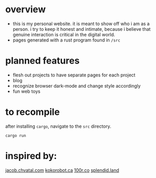 # overview
- this is my personal website. it is meant to show off who i am as a
  person. i try to keep it honest and intimate, because i believe that genuine
  interaction is critical in the digital world.
- pages generated with a rust program found in `/src` 

# planned features
- flesh out projects to have separate pages for each project
- blog
- recognize browser dark-mode and change style accordingly
- fun web toys

# to recompile
after installing `cargo`, navigate to the `src` directory.
```
cargo run
```

# inspired by:
[jacob.chvatal.com](https://www.jacob.chvatal.com)
[kokorobot.ca](https://kokorobot.ca)
[100r.co](https://100r.co)
[splendid.land](https://www.splendid.land/)

